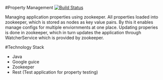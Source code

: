 #Property Management [![Build Status](https://travis-ci.org/rrajendran/property-management.svg)](https://travis-ci.org/rrajendran/property-management)

Managing application properties using zookeeper. All properties loaded into zookeeper, which is stored as nodes as key value pairs. By this it enables manage configs for multiple enviornments at one place. Updating properies is done in zookeeper, which in turn updates the application through WatcherService which is provided by zookeeper.

#Technology Stack
* Java
* Google guice
* Zookeeper
* Rest (Test application for property testing)

